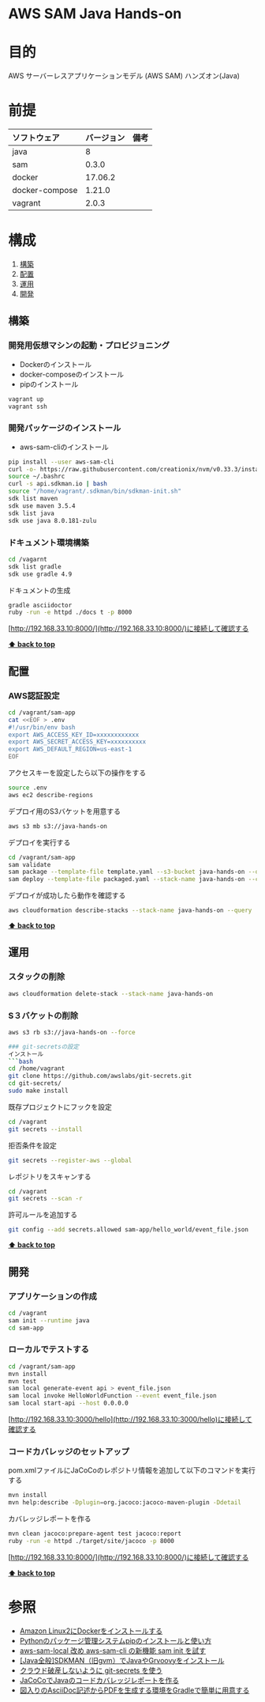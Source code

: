 AWS SAM Java Hands-on
===================

# 目的 #
AWS サーバーレスアプリケーションモデル (AWS SAM) ハンズオン(Java)

# 前提 #
| ソフトウェア   | バージョン   | 備考        |
|:---------------|:-------------|:------------|
| java           |8    |             |
| sam            |0.3.0  |             |
| docker         |17.06.2  |             |
| docker-compose |1.21.0  |             |
| vagrant        |2.0.3  |             |


# 構成 #
1. [構築](#構築 )
1. [配置](#配置 )
1. [運用](#運用 )
1. [開発](#開発 )

## 構築
### 開発用仮想マシンの起動・プロビジョニング
+ Dockerのインストール
+ docker-composeのインストール
+ pipのインストール

```bash
vagrant up
vagrant ssh
```

### 開発パッケージのインストール
+ aws-sam-cliのインストール

```bash
pip install --user aws-sam-cli
curl -o- https://raw.githubusercontent.com/creationix/nvm/v0.33.3/install.sh | bash
source ~/.bashrc 
curl -s api.sdkman.io | bash
source "/home/vagrant/.sdkman/bin/sdkman-init.sh"
sdk list maven
sdk use maven 3.5.4
sdk list java
sdk use java 8.0.181-zulu
```

### ドキュメント環境構築
```bash
cd /vagarnt
sdk list gradle
sdk use gradle 4.9
```
ドキュメントの生成
```bash
gradle asciidoctor
ruby -run -e httpd ./docs t -p 8000
```
[http://192.168.33.10:8000/](http://192.168.33.10:8000/)に接続して確認する


**[⬆ back to top](#構成)**

## 配置
### AWS認証設定
```bash
cd /vagrant/sam-app
cat <<EOF > .env
#!/usr/bin/env bash
export AWS_ACCESS_KEY_ID=xxxxxxxxxxxx
export AWS_SECRET_ACCESS_KEY=xxxxxxxxxx
export AWS_DEFAULT_REGION=us-east-1
EOF
```
アクセスキーを設定したら以下の操作をする
```bash
source .env
aws ec2 describe-regions
```

デプロイ用のS3バケットを用意する
```bash
aws s3 mb s3://java-hands-on
```
デプロイを実行する
````bash
cd /vagrant/sam-app
sam validate
sam package --template-file template.yaml --s3-bucket java-hands-on --output-template-file packaged.yaml
sam deploy --template-file packaged.yaml --stack-name java-hands-on --capabilities CAPABILITY_IAM
````
デプロイが成功したら動作を確認する
```bash
aws cloudformation describe-stacks --stack-name java-hands-on --query 'Stacks[].Outputs[1]'
```

**[⬆ back to top](#構成)**

## 運用
### スタックの削除
```bash
aws cloudformation delete-stack --stack-name java-hands-on
```
### S３バケットの削除
```bash
aws s3 rb s3://java-hands-on --force

### git-secretsの設定
インストール
```bash
cd /home/vagrant
git clone https://github.com/awslabs/git-secrets.git
cd git-secrets/
sudo make install
```
既存プロジェクトにフックを設定
```bash
cd /vagrant
git secrets --install
```
拒否条件を設定
```bash
git secrets --register-aws --global
```
レポジトリをスキャンする
```bash
cd /vagrant
git secrets --scan -r 
```
許可ルールを追加する
```bash
git config --add secrets.allowed sam-app/hello_world/event_file.json
```

**[⬆ back to top](#構成)**

## 開発
### アプリケーションの作成
```bash
cd /vagrant
sam init --runtime java
cd sam-app
```

### ローカルでテストする
```bash
cd /vagrant/sam-app
mvn install
mvn test
sam local generate-event api > event_file.json
sam local invoke HelloWorldFunction --event event_file.json
sam local start-api --host 0.0.0.0
```
[http://192.168.33.10:3000/hello](http://192.168.33.10:3000/hello)に接続して確認する

### コードカバレッジのセットアップ
pom.xmlファイルにJaCoCoのレポジトリ情報を追加して以下のコマンドを実行する
```bash
mvn install
mvn help:describe -Dplugin=org.jacoco:jacoco-maven-plugin -Ddetail
```
カバレッジレポートを作る
```bash
mvn clean jacoco:prepare-agent test jacoco:report
ruby -run -e httpd ./target/site/jacoco -p 8000
```
[http://192.168.33.10:8000/](http://192.168.33.10:8000/)に接続して確認する

**[⬆ back to top](#構成)**

# 参照 #
+ [Amazon Linux2にDockerをインストールする](https://qiita.com/reoring/items/0d1f556064d363f0ccb8)
+ [Pythonのパッケージ管理システムpipのインストールと使い方](https://uxmilk.jp/12691) 
+ [aws-sam-local 改め aws-sam-cli の新機能 sam init を試す](https://qiita.com/hayao_k/items/841026f9675d163b58d5)
+ [[Java全般]SDKMAN（旧gvm）でJavaやGrvoovyをインストール](https://qiita.com/saba1024/items/967ee3d8a79440a97336)
+ [クラウド破産しないように git-secrets を使う](https://qiita.com/pottava/items/4c602c97aacf10c058f1)
+ [JaCoCoでJavaのコードカバレッジレポートを作る](https://ishiis.net/2016/10/13/jacoco-coverage/)
+ [図入りのAsciiDoc記述からPDFを生成する環境をGradleで簡単に用意する](https://qiita.com/tokumoto/items/d37ab3de5bdbee307769) 
